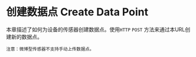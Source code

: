 # 创建数据点 Create Data Point

本章描述了如何为设备的传感器创建数据点。使用```HTTP``` ```POST```
方法来通过本URL创建新的数据点。

    注意：微博型传感器不支持手动上传数据点。
